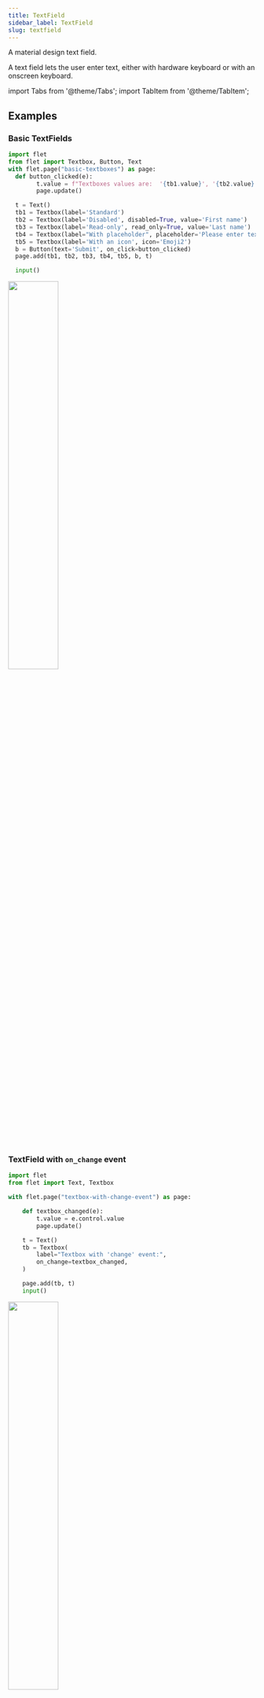```yaml
---
title: TextField
sidebar_label: TextField
slug: textfield
---
```


A material design text field.

A text field lets the user enter text, either with hardware keyboard or with an onscreen keyboard.

import Tabs from '@theme/Tabs';
import TabItem from '@theme/TabItem';

## Examples

### Basic TextFields

<Tabs groupId="language">
  <TabItem value="python" label="Python" default>

```python
import flet
from flet import Textbox, Button, Text
with flet.page("basic-textboxes") as page:
  def button_clicked(e):
        t.value = f"Textboxes values are:  '{tb1.value}', '{tb2.value}', '{tb3.value}', '{tb4.value}', '{tb5.value}'."
        page.update()

  t = Text()
  tb1 = Textbox(label='Standard')
  tb2 = Textbox(label='Disabled', disabled=True, value='First name')
  tb3 = Textbox(label='Read-only', read_only=True, value='Last name')  
  tb4 = Textbox(label="With placeholder", placeholder='Please enter text here')
  tb5 = Textbox(label='With an icon', icon='Emoji2')
  b = Button(text='Submit', on_click=button_clicked)
  page.add(tb1, tb2, tb3, tb4, tb5, b, t)

  input()
```
  </TabItem>
</Tabs>

<img src="/img/docs/controls/textbox/basic-textboxes.gif" width="45%" />

### TextField with `on_change` event

<Tabs groupId="language">
  <TabItem value="python" label="Python" default>

```python
import flet
from flet import Text, Textbox

with flet.page("textbox-with-change-event") as page:

    def textbox_changed(e):
        t.value = e.control.value
        page.update()

    t = Text()
    tb = Textbox(
        label="Textbox with 'change' event:",
        on_change=textbox_changed,
    )

    page.add(tb, t)
    input()
```
  </TabItem>
</Tabs>

<img src="/img/docs/controls/textbox/textbox-with-change-event.gif" width="45%" />

### Password with reveal button

<Tabs groupId="language">
  <TabItem value="python" label="Python" default>

```python
import flet
from flet import Textbox
with flet.page("password-with-reveal-button") as page:

  page.add(Textbox(label='Password with reveal button', password=True))
  
```
  </TabItem>
</Tabs>

<img src="/img/docs/controls/textbox/password-with-reveal-button.gif" width="45%" />

### Multiline TextFields

<Tabs groupId="language">
  <TabItem value="python" label="Python" default>

```python
import flet
from flet import Textbox
with flet.page("multiline-textboxes") as page:

  page.add(
      Textbox(label='standard', multiline=True),
      Textbox(label='disabled', multiline=True, disabled=True, value='line1\nline2\nline3\nline4\nline5\n'),
      Textbox(label='With auto adjusted height', multiline=True, auto_adjust_height=True))
  
```
  </TabItem>
</Tabs>

<img src="/img/docs/controls/textbox/multiline-textboxes.gif" width="45%" />

### Underlined and borderless TextFields

<Tabs groupId="language">
  <TabItem value="python" label="Python" default>

```python
import flet
from flet import Textbox
with flet.page("underlined-and-borderless-textboxes") as page:

  page.add(
    Textbox(label='Underlined', underlined=True, placeholder='Enter text here'),
    Textbox(label='Borderless', borderless=True, placeholder='Enter text here'))
  
```
  </TabItem>
</Tabs>

<img src="/img/docs/controls/textbox/underlined-and-borderless-textboxes.gif" width="45%" />

### TextFields with prefixes and suffixes

<Tabs groupId="language">
  <TabItem value="python" label="Python" default>

```python
import flet
from flet import Textbox
with flet.page("suffix-prefix-textboxes") as page:

  page.add(
    Textbox(label='With prefix', prefix='https://'),
    Textbox(label='With suffix', suffix='.com'),
    Textbox(label='With prefix and suffix', prefix='https://', suffix='.com'))
  
```
  </TabItem>
  <TabItem value="powershell" label="PowerShell">

```powershell
# TODOcontrol,
```

  </TabItem>
</Tabs>

<img src="/img/docs/controls/textbox/suffix-prefix-textboxes.png" width="45%" />

## Properties

### `value`

Current value of the TextField.

### `keyboard_type`

The type of keyboard to use for editing the text:

* `text`
* `multiline`
* `number`
* `phone`
* `datetime`
* `email`
* `url`
* `visiblePassword`
* `name`
* `streetAddress`
* `none`

### `multiline`

`True` if TextField can contain multiple lines of text.

### `min_lines`

The minimum number of lines to occupy when the content spans fewer lines.

This affects the height of the field itself and does not limit the number of lines that can be entered into the field.

Default is `1`.

### `max_lines`

The maximum number of lines to show at one time, wrapping if necessary.

This affects the height of the field itself and does not limit the number of lines that can be entered into the field.

If this is `1` (the default), the text will not wrap, but will scroll horizontally instead.

### `password`

Whether to hide the text being edited. Default is `False`.

### `can_reveal_password`

Displays a toggle icon button that allows revealing the entered password.

### `read_only`

Whether the text can be changed.

When this is set to `True`, the text cannot be modified by any shortcut or keyboard operation. The text is still selectable.

Defaults to `False`.

### `shift_enter`

Changes the behavior of `Enter` button in `multiline` TextField to be chat-like, i.e. new line can be added with `Shift`+`Enter` and pressing just `Enter` fires `on_submit` event.

### `text_align`

How the text should be aligned horizontally: `left` (default), `right`, `center`, `justify`, `start`, `end`.

### `autofocus`

True if the control will be selected as the initial focus. If there is more than one control on a page with autofocus set, then the first one added to the page will get focus.

### `label`

Optional text that describes the input field.

When the input field is empty and unfocused, the label is displayed on top of the input field (i.e., at the same location on the screen where text may be entered in the input field). When the input field receives focus (or if the field is non-empty) the label moves above, either vertically adjacent to, or to the center of the input field.

### `icon`

The name of the icon to show before the input field and outside of the decoration's container.

### `border`

Border around input: `outline` (default), `underline`, `none`.

### `content_padding`

The padding for the input decoration's container.

See [`Container.padding`](container#padding) for more information about padding and possible values.

### `filled`

If `True` the decoration's container is filled with theme fillColor.

### `hint_text`

Text that suggests what sort of input the field accepts.

Displayed on top of the input when the it's empty and either (a) `label` is null or (b) the input has the focus.

### `helper_text`

Text that provides context about the input's value, such as how the value will be used.

If non-null, the text is displayed below the input decorator, in the same location as `error_text`. If a non-null `error_text` value is specified then the helper text is not shown.

### `counter_text`

Optional text to place below the line as a character count.

If null or an empty string and counter isn't specified, then nothing will appear in the counter's location.

### `error_text`

Text that appears below the input border.

If non-null, the border's color animates to red and the `helper_text` is not shown.

### `prefix`

Optional `Control` to place on the line before the input.

This can be used, for example, to add some padding to text that would otherwise be specified using `prefix_text`, or to add a custom control in front of the input. The control's baseline is lined up with the input baseline.

Only one of `prefix` and `prefix_text` can be specified.

The `prefix` appears after the `prefix_icon`, if both are specified.

### `prefix_icon`

An icon that appears before the `prefix` or `prefix_text` and before the editable part of the text field, within the decoration's container.

### `prefix_text`

Optional text `prefix` to place on the line before the input.

### `suffix`

Optional `Control` to place on the line after the input.

This can be used, for example, to add some padding to the text that would otherwise be specified using `suffix_text`, or to add a custom control after the input. The control's baseline is lined up with the input baseline.

Only one of `suffix` and `suffix_text` can be specified.

The `suffix` appears before the `suffix_icon`, if both are specified.

### `suffix_icon`

An icon that appears after the editable part of the text field and after the `suffix` or `suffix_text`, within the decoration's container.

### `suffix_text`

Optional text `suffix` to place on the line after the input.

## Events

### `on_change`

Fires when the typed input for the TextField has changed.

### `on_submit`

Fires when user presses ENTER while focus is on TextField.

### `on_focus`

Fires when the control has received focus.

### `on_blur`

Fires when the control has lost focus.